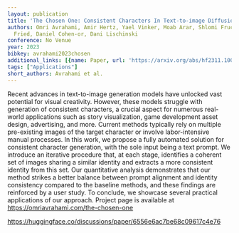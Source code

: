 ```yaml
---
layout: publication
title: 'The Chosen One: Consistent Characters In Text-to-image Diffusion Models'
authors: Omri Avrahami, Amir Hertz, Yael Vinker, Moab Arar, Shlomi Fruchter, Ohad
  Fried, Daniel Cohen-or, Dani Lischinski
conference: No Venue
year: 2023
bibkey: avrahami2023chosen
additional_links: [{name: Paper, url: 'https://arxiv.org/abs/hf2311.10093'}]
tags: ["Applications"]
short_authors: Avrahami et al.
---
```

Recent advances in text-to-image generation models have unlocked vast potential for visual creativity. However, these models struggle with generation of consistent characters, a crucial aspect for numerous real-world applications such as story visualization, game development asset design, advertising, and more. Current methods typically rely on multiple pre-existing images of the target character or involve labor-intensive manual processes. In this work, we propose a fully automated solution for consistent character generation, with the sole input being a text prompt. We introduce an iterative procedure that, at each stage, identifies a coherent set of images sharing a similar identity and extracts a more consistent identity from this set. Our quantitative analysis demonstrates that our method strikes a better balance between prompt alignment and identity consistency compared to the baseline methods, and these findings are reinforced by a user study. To conclude, we showcase several practical applications of our approach. Project page is available at https://omriavrahami.com/the-chosen-one

https://huggingface.co/discussions/paper/6556e6ac7be68c09617c4e76